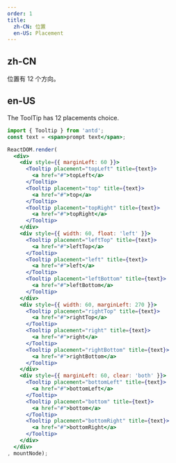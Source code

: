 ```yaml
---
order: 1
title: 
  zh-CN: 位置
  en-US: Placement
---
```


## zh-CN

位置有 12 个方向。

## en-US 

The ToolTip has 12 placements choice.

````jsx
import { Tooltip } from 'antd';
const text = <span>prompt text</span>;

ReactDOM.render(
  <div>
    <div style={{ marginLeft: 60 }}>
      <Tooltip placement="topLeft" title={text}>
        <a href="#">topLeft</a>
      </Tooltip>
      <Tooltip placement="top" title={text}>
        <a href="#">top</a>
      </Tooltip>
      <Tooltip placement="topRight" title={text}>
        <a href="#">topRight</a>
      </Tooltip>
    </div>
    <div style={{ width: 60, float: 'left' }}>
      <Tooltip placement="leftTop" title={text}>
        <a href="#">leftTop</a>
      </Tooltip>
      <Tooltip placement="left" title={text}>
        <a href="#">left</a>
      </Tooltip>
      <Tooltip placement="leftBottom" title={text}>
        <a href="#">leftBottom</a>
      </Tooltip>
    </div>
    <div style={{ width: 60, marginLeft: 270 }}>
      <Tooltip placement="rightTop" title={text}>
        <a href="#">rightTop</a>
      </Tooltip>
      <Tooltip placement="right" title={text}>
        <a href="#">right</a>
      </Tooltip>
      <Tooltip placement="rightBottom" title={text}>
        <a href="#">rightBottom</a>
      </Tooltip>
    </div>
    <div style={{ marginLeft: 60, clear: 'both' }}>
      <Tooltip placement="bottomLeft" title={text}>
        <a href="#">bottomLeft</a>
      </Tooltip>
      <Tooltip placement="bottom" title={text}>
        <a href="#">bottom</a>
      </Tooltip>
      <Tooltip placement="bottomRight" title={text}>
        <a href="#">bottomRight</a>
      </Tooltip>
    </div>
  </div>
, mountNode);
````

<style>
#components-tooltip-demo-placement a {
  display: inline-block;
  line-height: 32px;
  height: 32px;
  width: 60px;
  font-size: 14px;
  text-align: center;
  background: #f5f5f5;
  margin-right: 1em;
  margin-bottom: 1em;
  border-radius: 6px;
}
</style>
